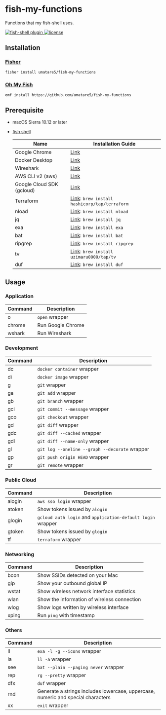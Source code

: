 # fish-my-functions

Functions that my fish-shell uses.

<a href="https://fishshell.com/">
  <img src="https://badgen.net/badge/fish-shell/plugin?icon=terminal" alt="fish-shell plugin">
</a>

<a href="https://github.com/umatare5/fish-my-functions/blob/master/LICENSE">
  <img src="https://badgen.net/github/license/umatare5/fish-my-functions" alt="license">
</a>

## Installation

### [Fisher](https://github.com/jorgebucaran/fisher)

```sh
fisher install umatare5/fish-my-functions
```

### [Oh My Fish](https://github.com/oh-my-fish/oh-my-fish)

```sh
omf install https://github.com/umatare5/fish-my-functions
```

## Prerequisite

- macOS Sierra 10.12 or later
- [fish shell](https://fishshell.com/)

  | Name                      | Installation Guide                                                                        |
  | ------------------------- | ----------------------------------------------------------------------------------------- |
  | Google Chrome             | [Link](https://www.google.co.jp/chrome)                                                   |
  | Docker Desktop            | [Link](https://www.docker.com/products/docker-desktop)                                    |
  | Wireshark                 | [Link](https://www.wireshark.org/download.html)                                           |
  | AWS CLI v2 (aws)          | [Link](https://docs.aws.amazon.com/ja_jp/cli/latest/userguide/install-cliv2-mac.html)     |
  | Google Cloud SDK (gcloud) | [Link](https://cloud.google.com/sdk/docs/install)                                         |
  | Terraform                 | [Link](https://www.terraform.io/downloads): `brew install hashicorp/tap/terraform`        |
  | nload                     | [Link](https://github.com/rolandriegel/nload): `brew install nload`                       |
  | jq                        | [Link](https://github.com/stedolan/jq): `brew install jq`                                 |
  | exa                       | [Link](https://github.com/ogham/exa#homebrew): `brew install exa`                         |
  | bat                       | [Link](https://github.com/sharkdp/bat#on-macos-or-linux-via-homebrew): `brew install bat` |
  | ripgrep                   | [Link](https://github.com/BurntSushi/ripgrep#installation): `brew install ripgrep`        |
  | tv                        | [Link](https://github.com/uzimaru0000/tv/tree/master): `brew install uzimaru0000/tap/tv`  |
  | duf                       | [Link](https://github.com/muesli/duf#macos): `brew install duf`                           |

## Usage

### Application

| Command | Description       |
| ------- | ----------------- |
| o       | `open` wrapper    |
| chrome  | Run Google Chrome |
| wshark  | Run Wireshark     |

### Development

| Command | Description                                    |
| ------- | ---------------------------------------------- |
| dc      | `docker container` wrapper                     |
| di      | `docker image` wrapper                         |
| g       | `git` wrapper                                  |
| ga      | `git add` wrapper                              |
| gb      | `git branch` wrapper                           |
| gci     | `git commit --message` wrapper                 |
| gco     | `git checkout` wrapper                         |
| gd      | `git diff` wrapper                             |
| gdc     | `git diff --cached` wrapper                    |
| gdl     | `git diff --name-only` wrapper                 |
| gl      | `git log --oneline --graph --decorate` wrapper |
| gp      | `git push origin HEAD` wrapper                 |
| gr      | `git remote` wrapper                           |

### Public Cloud

| Command | Description                                                 |
| ------- | ----------------------------------------------------------- |
| alogin  | `aws sso login` wrapper                                     |
| atoken  | Show tokens issued by `alogin`                              |
| glogin  | `gcloud auth login` and `application-default login` wrapper |
| gtoken  | Show tokens issued by `glogin`                              |
| tf      | `terraform` wrapper                                         |

### Networking

| Command | Description                                 |
| ------- | ------------------------------------------- |
| bcon    | Show SSIDs detected on your Mac             |
| gip     | Show your outbound global IP                |
| wstat   | Show wireless network interface statistics  |
| wlan    | Show the information of wireless connection |
| wlog    | Show logs written by wireless interface     |
| xping   | Run `ping` with timestamp                   |

### Others

| Command | Description                                                                      |
| ------- | -------------------------------------------------------------------------------- |
| ll      | `exa -l -g --icons` wrapper                                                      |
| la      | `ll -a` wrapper                                                                  |
| see     | `bat --plain --paging never` wrapper                                             |
| rep     | `rg --pretty` wrapper                                                            |
| dfx     | `duf` wrapper                                                                    |
| rnd     | Generate a strings includes lowercase, uppercase, numeric and special characters |
| xx      | `exit` wrapper                                                                   |

